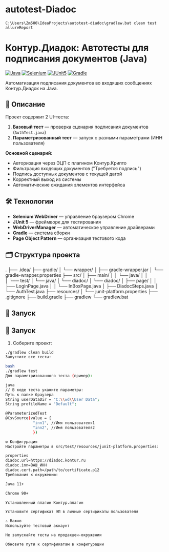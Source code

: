 # autotest-Diadoc
```shell
C:\Users\Zm500\IdeaProjects\autotest-diadoc\gradlew.bat clean test allureReport

```
# Контур.Диадок: Автотесты для подписания документов (Java)

[![Java](https://img.shields.io/badge/Java-11%2B-blue)](https://www.java.com/)
[![Selenium](https://img.shields.io/badge/Selenium-4.0%2B-orange)](https://www.selenium.dev/)
[![JUnit5](https://img.shields.io/badge/JUnit5-5.8%2B-green)](https://junit.org/junit5/)
[![Gradle](https://img.shields.io/badge/Gradle-7.5%2B-yellow)](https://gradle.org/)

Автоматизация подписания документов во входящих сообщениях Контур.Диадок на Java.

## 📝 Описание
Проект содержит 2 UI-теста:
1. **Базовый тест** — проверка сценария подписания документов (`AuthTest.java`)
2. **Параметризованный тест** — запуск с разными параметрами (ИНН пользователя)

**Основной сценарий:**
- Авторизация через ЭЦП с плагином Контур.Крипто
- Фильтрация входящих документов ("Требуется подпись")
- Подпись доступных документов с текущей датой
- Корректный выход из системы
- Автоматические ожидания элементов интерфейса

## 🛠 Технологии
- **Selenium WebDriver** — управление браузером Chrome
- **JUnit 5** — фреймворк для тестирования
- **WebDriverManager** — автоматическое управление драйверами
- **Gradle** — система сборки
- **Page Object Pattern** — организация тестового кода

## 🗂 Структура проекта
.
├── .idea/
├── gradle/
│   └── wrapper/
│       ├── gradle-wrapper.jar
│       └── gradle-wrapper.properties
├── src/
│   ├── main/
│   │   └── java/
│   │       
│   └── test/
│       └── java/
│           └── diadoc/
│               └── diadoc/
│                      ├── page/ 
│                      │   ├── LoginPage.java
│                      │   └── InBoxPage.java
│                      ├── DiadocSteps.java
│                      └── AuthTest.java
├── resources/
│   └── junit-platform.properties
├── .gitignore
├── build.gradle
├── gradlew
└── gradlew.bat
## 🚀 Запуск
## 🚀 Запуск
1. Соберите проект:
```bash
./gradlew clean build
Запустите все тесты:

bash
./gradlew test
Для параметризованного теста (пример):

java
// В коде теста укажите параметры:
Путь к папке браузера
String userDataDir = "C:\\wd\\User Data";
String profileName = "Default"; 

@ParameterizedTest
@CsvSource(value = {
            "inn1", //Имя пользователя1
            "inn2", //Имя пользователя2
            })

⚙️ Конфигурация
Настройте параметры в src/test/resources/junit-platform.properties:

properties
diadoc.url=https://diadoc.kontur.ru
diadoc.inn=ВАШ_ИНН
diadoc.cert.path=/path/to/certificate.p12
Требования к окружению:

Java 11+

Chrome 90+

Установленный плагин Контур.плагин

Установите сертификат ЭП в личные сертификаты пользователя

⚠️ Важно
Используйте тестовый аккаунт

Не запускайте тесты на продакшен-окружении

Обновите пути к сертификатам в конфигурации